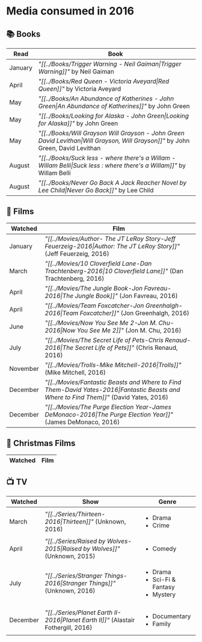 # Media consumed in 2016

## 📚 Books
| Read    | Book                                                                                                                             |
| ------- | -------------------------------------------------------------------------------------------------------------------------------- |
| January | _"[[../Books/Trigger Warning - Neil Gaiman\|Trigger Warning]]"_ by Neil Gaiman                                                   |
| April   | _"[[../Books/Red Queen - Victoria Aveyard\|Red Queen]]"_ by Victoria Aveyard                                                     |
| May     | _"[[../Books/An Abundance of Katherines - John Green\|An Abundance of Katherines]]"_ by John Green                               |
| May     | _"[[../Books/Looking for Alaska - John Green\|Looking for Alaska]]"_ by John Green                                               |
| May     | _"[[../Books/Will Grayson Will Grayson - John Green David Levithan\|Will Grayson, Will Grayson]]"_ by John Green, David Levithan |
| August  | _"[[../Books/Suck less - where there's a Willam - Willam Belli\|Suck less : where there's a Willam]]"_ by Willam Belli           |
| August  | _"[[../Books/Never Go Back A Jack Reacher Novel by Lee Child\|Never Go Back]]"_ by Lee Child                                     |


## 🍿 Films
| Watched  | Film                                                                                                                                    |
| -------- | --------------------------------------------------------------------------------------------------------------------------------------- |
| January  | _"[[../Movies/Author- The JT LeRoy Story-Jeff Feuerzeig-2016\|Author: The JT LeRoy Story]]"_ (Jeff Feuerzeig, 2016)                     |
| March    | _"[[../Movies/10 Cloverfield Lane-Dan Trachtenberg-2016\|10 Cloverfield Lane]]"_ (Dan Trachtenberg, 2016)                               |
| April    | _"[[../Movies/The Jungle Book-Jon Favreau-2016\|The Jungle Book]]"_ (Jon Favreau, 2016)                                                 |
| April    | _"[[../Movies/Team Foxcatcher-Jon Greenhalgh-2016\|Team Foxcatcher]]"_ (Jon Greenhalgh, 2016)                                           |
| June     | _"[[../Movies/Now You See Me 2-Jon M. Chu-2016\|Now You See Me 2]]"_ (Jon M. Chu, 2016)                                                 |
| July     | _"[[../Movies/The Secret Life of Pets-Chris Renaud-2016\|The Secret Life of Pets]]"_ (Chris Renaud, 2016)                               |
| November | _"[[../Movies/Trolls-Mike Mitchell-2016\|Trolls]]"_ (Mike Mitchell, 2016)                                                               |
| December | _"[[../Movies/Fantastic Beasts and Where to Find Them-David Yates-2016\|Fantastic Beasts and Where to Find Them]]"_ (David Yates, 2016) |
| December | _"[[../Movies/The Purge Election Year-James DeMonaco-2016\|The Purge Election Year]]"_ (James DeMonaco, 2016)                           |


## 🎄 Christmas Films
| Watched | Film |
| ------- | ---- |


## 📺 TV
| Watched  | Show                                                                                | Genre                                                            |
| -------- | ----------------------------------------------------------------------------------- | ---------------------------------------------------------------- |
| March    | _"[[../Series/Thirteen-2016\|Thirteen]]"_ (Unknown, 2016)                           | <ul><li>Drama</li><li>Crime</li></ul>                            |
| April    | _"[[../Series/Raised by Wolves-2015\|Raised by Wolves]]"_ (Unknown, 2015)           | <ul><li>Comedy</li></ul>                                         |
| July     | _"[[../Series/Stranger Things-2016\|Stranger Things]]"_ (Unknown, 2016)             | <ul><li>Drama</li><li>Sci-Fi & Fantasy</li><li>Mystery</li></ul> |
| December | _"[[../Series/Planet Earth II-2016\|Planet Earth II]]"_ (Alastair Fothergill, 2016) | <ul><li>Documentary</li><li>Family</li></ul>                     |
